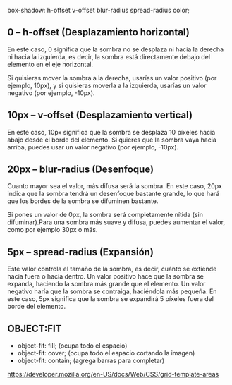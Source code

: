 box-shadow: h-offset v-offset blur-radius spread-radius color;


<!-- box-shadow: 0 10px 20px 5px rgba(0, 0, 0, 0.2); -->

## 0 – h-offset (Desplazamiento horizontal)
En este caso, 0 significa que la sombra no se desplaza ni hacia la derecha ni hacia la izquierda, es decir, la sombra está directamente debajo del elemento en el eje horizontal.

Si quisieras mover la sombra a la derecha, usarías un valor positivo (por ejemplo, 10px), y si quisieras moverla a la izquierda, usarías un valor negativo (por ejemplo, -10px).




## 10px – v-offset (Desplazamiento vertical)
En este caso, 10px significa que la sombra se desplaza 10 píxeles hacia abajo desde el borde del elemento.
Si quieres que la sombra vaya hacia arriba, puedes usar un valor negativo (por ejemplo, -10px).




<!--  -->
## 20px – blur-radius (Desenfoque)
Cuanto mayor sea el valor, más difusa será la sombra. En este caso, 20px indica que la sombra tendrá un desenfoque bastante grande, lo que hará que los bordes de la sombra se difuminen bastante.

Si pones un valor de 0px, la sombra será completamente nítida (sin difuminar).Para una sombra más suave y difusa, puedes aumentar el valor, como por ejemplo 30px o más.



## 5px – spread-radius (Expansión)
Este valor controla el tamaño de la sombra, es decir, cuánto se extiende hacia fuera o hacia dentro.
Un valor positivo hace que la sombra se expanda, haciendo la sombra más grande que el elemento.
Un valor negativo haría que la sombra se contraiga, haciéndola más pequeña.
En este caso, 5px significa que la sombra se expandirá 5 píxeles fuera del borde del elemento.




<!--  -->
## OBJECT:FIT
- object-fit: fill; (ocupa todo el espacio)
- object-fit: cover; (ocupa todo el espacio cortando la imagen)
- object-fit: contain; (agrega barras para completar)












https://developer.mozilla.org/en-US/docs/Web/CSS/grid-template-areas